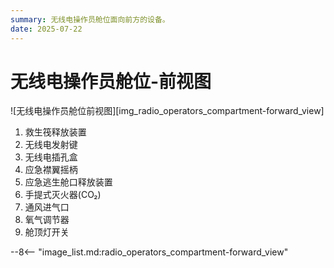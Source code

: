 ```yaml
---
summary: 无线电操作员舱位面向前方的设备。
date: 2025-07-22
---
```


# 无线电操作员舱位-前视图

![无线电操作员舱位前视图][img_radio_operators_compartment-forward_view]

1. 救生筏释放装置
2. 无线电发射键
3. 无线电插孔盒
4. 应急襟翼摇柄
5. 应急逃生舱口释放装置
6. 手提式灭火器(CO₂)
7. 通风进气口
8. 氧气调节器
9. 舱顶灯开关

<!-- links -->
--8<-- "image_list.md:radio_operators_compartment-forward_view"